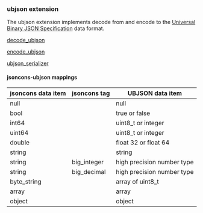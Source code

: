 ### ubjson extension

The ubjson extension implements decode from and encode to the [Universal Binary JSON Specification](http://ubjson.org/) data format.

[decode_ubjson](decode_ubjson.md)

[encode_ubjson](encode_ubjson.md)

[ubjson_serializer](ubjson_serializer.md)

#### jsoncons-ubjson mappings

jsoncons data item|jsoncons tag|UBJSON data item
--------------|------------------|---------------
null          |                  | null
bool          |                  | true or false
int64         |                  | uint8_t or integer
uint64        |                  | uint8_t or integer
double        |                  | float 32 or float 64
string        |                  | string
string        | big_integer      | high precision number type
string        | big_decimal      | high precision number type
byte_string   |                  | array of uint8_t
array         |                  | array 
object        |                  | object





